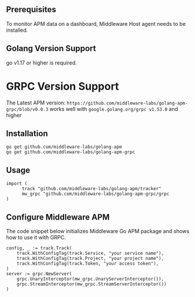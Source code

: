 ## Prerequisites

To monitor APM data on a dashboard, Middleware Host agent needs to be installed.

## Golang Version Support

go v1.17 or higher is required.

# GRPC Version Support

The Latest APM version:
`https://github.com/middleware-labs/golang-apm-grpc/blob/v0.0.3`
works well with `google.golang.org/grpc v1.53.0` and higher


## Installation

```
go get github.com/middleware-labs/golang-apm
go get github.com/middleware-labs/golang-apm-grpc
```

## Usage

```
import (
      track "github.com/middleware-labs/golang-apm/tracker"
	  mw_grpc "github.com/middleware-labs/golang-apm-grpc/grpc
)
```

## Configure Middleware APM

The code snippet below initializes Middleware Go APM package and shows how to use it with GRPC.

```
config, _ := track.Track(
    track.WithConfigTag(track.Service, "your service name"),
    track.WithConfigTag(track.Project, "your project name"),
    track.WithConfigTag(track.Token, "your access token"),
)
server := grpc.NewServer(
	grpc.UnaryInterceptor(mw_grpc.UnaryServerInterceptor()),
	grpc.StreamInterceptor(mw_grpc.StreamServerInterceptor())
)
```
